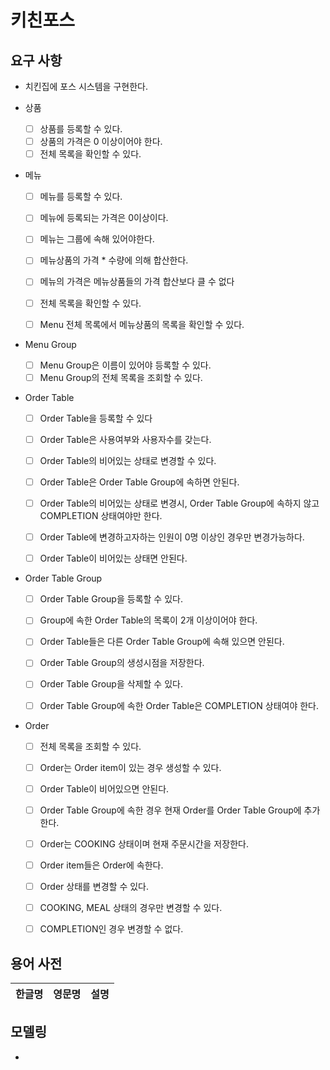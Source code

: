 # 키친포스

## 요구 사항

- 치킨집에 포스 시스템을 구현한다.

- 상품
  - [ ] 상품를 등록할 수 있다.
  - [ ] 상품의 가격은 0 이상이어야 한다.
  - [ ] 전체 목록을 확인할 수 있다.
    
- 메뉴
  - [ ] 메뉴를 등록할 수 있다.
  - [ ] 메뉴에 등록되는 가격은 0이상이다.
  - [ ] 메뉴는 그룹에 속해 있어야한다.
  - [ ] 메뉴상품의 가격 * 수량에 의해 합산한다.
  - [ ] 메뉴의 가격은 메뉴상품들의 가격 합산보다 클 수 없다
  
  - [ ] 전체 목록을 확인할 수 있다.
  - [ ] Menu 전체 목록에서 메뉴상품의 목록을 확인할 수 있다.
    
- Menu Group
  - [ ] Menu Group은 이름이 있어야 등록할 수 있다.
  - [ ] Menu Group의 전체 목록을 조회할 수 있다.
  
- Order Table
  - [ ] Order Table을 등록할 수 있다
  - [ ] Order Table은 사용여부와 사용자수를 갖는다.
  
  - [ ] Order Table의 비어있는 상태로 변경할 수 있다.  
  - [ ] Order Table은 Order Table Group에 속하면 안된다.
  - [ ] Order Table의 비어있는 상태로 변경시, Order Table Group에 속하지 않고 COMPLETION 상태여야만 한다.
  
  - [ ] Order Table에 변경하고자하는 인원이 0명 이상인 경우만 변경가능하다.
  - [ ] Order Table이 비어있는 상태면 안된다.
  
  
- Order Table Group
  - [ ] Order Table Group을 등록할 수 있다.
  - [ ] Group에 속한 Order Table의 목록이 2개 이상이어야 한다.
  - [ ] Order Table들은 다른 Order Table Group에 속해 있으면 안된다.
  - [ ] Order Table Group의 생성시점을 저장한다.
  
  - [ ] Order Table Group을 삭제할 수 있다.  
  - [ ] Order Table Group에 속한 Order Table은 COMPLETION 상태여야 한다.


- Order
  - [ ] 전체 목록을 조회할 수 있다.
  
  - [ ] Order는 Order item이 있는 경우 생성할 수 있다.
  - [ ] Order Table이 비어있으면 안된다.
  - [ ] Order Table Group에 속한 경우 현재 Order를 Order Table Group에 추가한다.
  - [ ] Order는 COOKING 상태이며 현재 주문시간을 저장한다.
  - [ ] Order item들은 Order에 속한다.
  
  - [ ] Order 상태를 변경할 수 있다.
  - [ ] COOKING, MEAL 상태의 경우만 변경할 수 있다.
  - [ ] COMPLETION인 경우 변경할 수 없다.
  
## 용어 사전

| 한글명 | 영문명 | 설명 |
| --- | --- | --- |

## 모델링

- 
